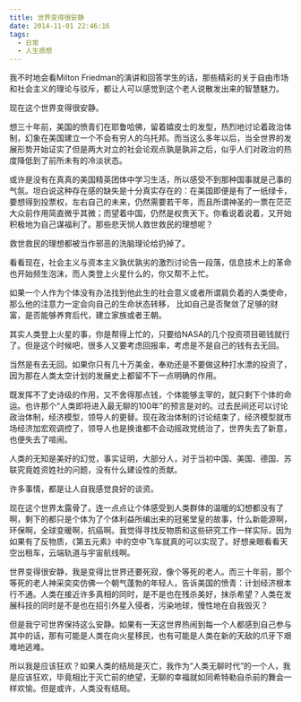 ```yaml
---
title: 世界变得很安静
date: 2014-11-01 22:46:16
tags:
  - 日常
  - 人生感想
---
```


我不时地会看Milton Friedman的演讲和回答学生的话，那些精彩的关于自由市场和社会主义的理论与驳斥，都让人可以感觉到这个老人说散发出来的智慧魅力。

<!--more-->

现在这个世界变得很安静。

想三十年前，美国的愤青们在耶鲁哈佛，留着嬉皮士的发型，热烈地讨论着政治体制，幻象在美国建立一个不会有穷人的乌托邦。而当这么多年以后，当全世界的发展形势开始证实了但是两大对立的社会论观点孰是孰非之后，似乎人们对政治的热度降低到了前所未有的冷淡状态。

或许是没有在真真的美国精英团体中学习生活，所以感受不到那种国事就是己事的气氛。坦白说这种存在感的缺失是十分真实存在的：在美国即便是有了一纸绿卡，要想得到投票权，左右自己的未来，仍然需要若干年，而且所谓神圣的一票在茫茫大众前作用简直微乎其微；而望着中国，仍然是权贵天下。你看说着说着，又开始积极地为自己谋福利了。那些悲天悯人救世救民的理想呢？

救世救民的理想都被当作邪恶的洗脑理论给扔掉了。

看看现在，社会主义与资本主义孰优孰劣的激烈讨论告一段落，信息技术上的革命也开始频生泡沫，而人类登上火星什么的，你又帮不上忙。

如果一个人作为个体没有办法找到他此生的社会意义或者所谓肩负着的人类使命，那么他的注意力一定会向自己的生命状态转移， 比如自己是否聚敛了足够的财富，是否能够养育后代，建立家族或者王朝。

其实人类登上火星的事，你是帮得上忙的，只要给NASA的几个投资项目砸钱就行了。但是这个时候吧，很多人又要考虑回报率，考虑是不是自己的钱有去无回。

当然是有去无回。如果你只有几十万美金，奉劝还是不要做这种打水漂的投资了，因为那在人类太空计划的发展史上都留不下一点明确的作用。

既发挥不了史诗级的作用，又不舍得那点钱，个体能够主宰的，就只剩下个体的命运。也许那个“人类即将进入最无聊的100年”的预言是对的。过去民间还可以讨论政治体制，经济模型，领导人的更替。现在政治体制的讨论结束了，经济模型就市场经济加宏观调控了，领导人也是换谁都不会动摇政党统治了，世界失去了新意，也便失去了喧闹。

人类的无知是美好的幻觉，事实证明，大部分人，对于当初中国、美国、德国、苏联究竟姓资姓社的问题，没有什么建设性的贡献。

许多事情，都是让人自我感觉良好的谈资。

现在这个世界太露骨了。连一点点让个体感受到人类群体的温暖的幻想都没有了啊，剩下的都只是个体为了个体利益所编出来的冠冕堂皇的故事，什么新能源啊，环保啊，全球变暖啊，抗癌啊。我觉得寻找反物质和这些研究工作一样实际，因为如果有了反物质，《第五元素》中的空中飞车就真的可以实现了。好想亲眼看看天空出租车，云端轨道与宇宙航线啊。

世界变得很安静，我是变得比世界还要死寂，像个等死的老人。而三十年前，那个等死的老人神采奕奕仿佛一个朝气蓬勃的年轻人，告诉美国的愤青：计划经济根本行不通。人类在接近许多真相的同时，是不是也在残杀美好，抹杀希望？人类在发展科技的同时是不是也在招引外星入侵者，污染地球，慢性地在自我毁灭？

但是我宁可世界保持这么安静。如果有一天这世界热闹到每一个人都感到自己参与其中的话，那有可能是人类在向火星移民，也有可能是人类在新的天敌的爪牙下艰难地逃难。

所以我是应该狂欢？如果人类的结局是灭亡，我作为“人类无聊时代”的一个人，我是应该狂欢，毕竟相比于灭亡前的绝望，无聊的幸福就如同希特勒自杀前的舞会一样欢愉。但是或许，人类没有结局。
